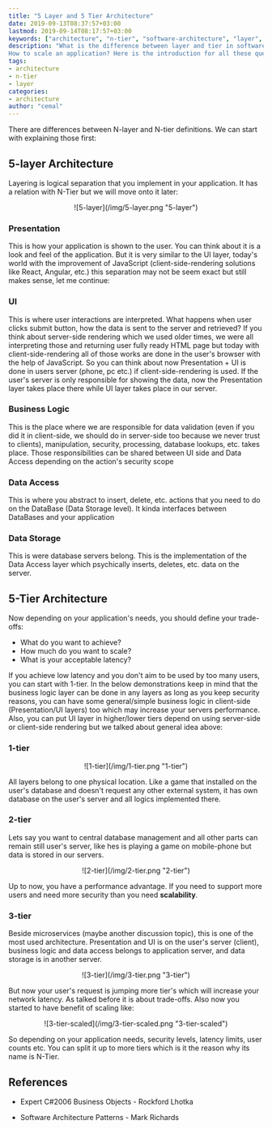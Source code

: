 ```yaml
---
title: "5 Layer and 5 Tier Architecture"
date: 2019-09-13T08:37:57+03:00
lastmod: 2019-09-14T08:17:57+03:00
keywords: ["architecture", "n-tier", "software-architecture", "layer", "5-layer architecture"]
description: "What is the difference between layer and tier in software development? What is n-tier architecture?
How to scale an application? Here is the introduction for all these questions."
tags:
- architecture
- n-tier
- layer
categories:
- architecture
author: "cemal"
---
```


There are differences between N-layer and N-tier definitions. We can start with explaining those first:

## 5-layer Architecture
Layering is logical separation that you implement in your application. It has a relation with N-Tier but we will 
move onto it later:

<center>![5-layer](/img/5-layer.png "5-layer")</center>

### Presentation

This is how your application is shown to the user. You can think about it is a look and feel of the application. 
But it is very similar to the UI layer, today's world with the improvement of JavaScript (client-side-rendering solutions like React, Angular, etc.) this separation may not be seem exact 
but still makes sense, let me continue:

### UI

This is where user interactions are interpreted. What happens when user clicks submit button, how the data is sent to 
the server and retrieved? If you think about server-side rendering which we used older times, we were all interpreting 
those and returning user fully ready HTML page but today with client-side-rendering all of those works are done in the 
user's browser with the help of JavaScript. So you can think about now Presentation + UI is done in users server 
(phone, pc etc.) if client-side-rendering is used. If the user's server is only responsible for showing the data, 
now the Presentation layer takes place there while UI layer takes place in our server.

### Business Logic

This is the place where we are responsible for data validation (even if you did it in client-side, 
we should do in server-side too because we never trust to clients), manipulation, security, processing, 
database lookups, etc. takes place. Those responsibilities can be shared between UI side and Data Access depending 
on the action's security scope

### Data Access

This is where you abstract to insert, delete, etc. actions that you need to do on the DataBase (Data Storage level). 
It kinda interfaces between DataBases and your application

### Data Storage

This is were database servers belong. This is the implementation of the 
Data Access layer which psychically inserts, deletes, etc. data on the server.


## 5-Tier Architecture

Now depending on your application's needs, you should define your trade-offs:

 - What do you want to achieve?
 - How much do you want to scale? 
 - What is your acceptable latency?

If you achieve low latency and you don't aim to be used by too many users, you can start with 1-tier. 
In the below demonstrations keep in mind that the business logic layer can be done in any layers as long as you keep 
security reasons, you can have some general/simple business logic in client-side (Presentation/UI layers) too which may 
increase your servers performance. Also, you can put UI layer in higher/lower tiers depend on using server-side or 
client-side rendering but we talked about general idea above:

### 1-tier

<center>![1-tier](/img/1-tier.png "1-tier")</center>

All layers belong to one physical location. Like a game that installed on the user's database and 
doesn't request any other external system, it has own database on the user's server and all logics implemented there.

### 2-tier

Lets say you want to central database management and all other parts can remain still user's server, like hes is 
playing a game on mobile-phone but data is stored in our servers.

<center>![2-tier](/img/2-tier.png "2-tier")</center>

Up to now, you have a performance advantage. If you need to support more users and need more security 
than you need **scalability**.

### 3-tier
Beside microservices (maybe another discussion topic), this is one of the most used architecture. 
Presentation and UI is on the user's server (client), business logic and data access belongs to application server, 
and data storage is in another server.

<center>![3-tier](/img/3-tier.png "3-tier")</center>


But now your user's request is jumping more tier's which will increase your network latency. 
As talked before it is about trade-offs. Also now you started to have benefit of scaling like:

<center>![3-tier-scaled](/img/3-tier-scaled.png "3-tier-scaled")</center>

So depending on your application needs, security levels, latency limits, user counts etc. You can split it up to 
more tiers which is it the reason why its name is N-Tier.

References
----------

- Expert C#2006 Business Objects - Rockford Lhotka

- Software Architecture Patterns - Mark Richards

